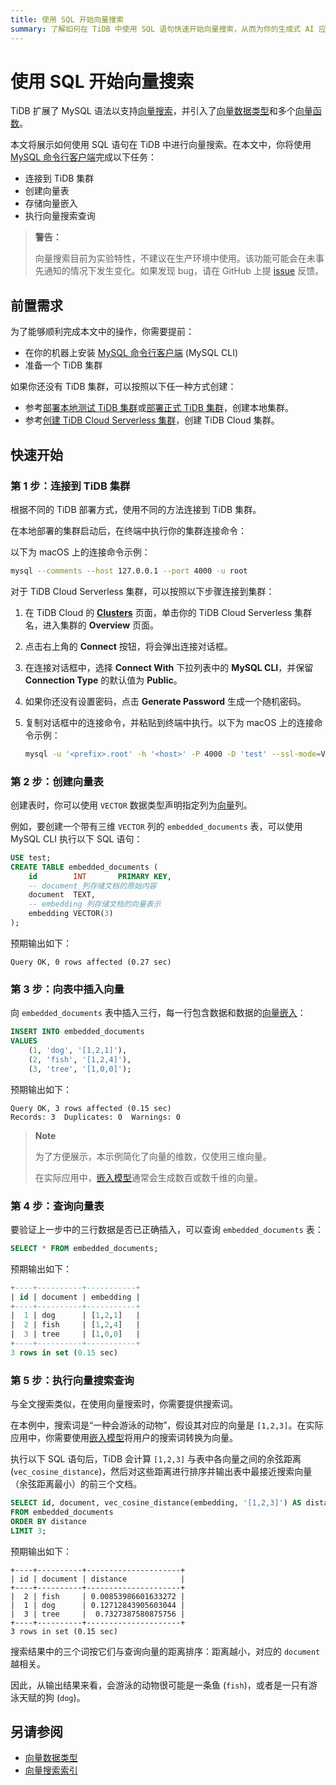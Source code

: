 ```yaml
---
title: 使用 SQL 开始向量搜索
summary: 了解如何在 TiDB 中使用 SQL 语句快速开始向量搜索，从而为你的生成式 AI 应用提供支持。
---
```


# 使用 SQL 开始向量搜索

TiDB 扩展了 MySQL 语法以支持[向量搜索](/vector-search/vector-search-overview.md)，并引入了[向量数据类型](/vector-search/vector-search-data-types.md)和多个[向量函数](/vector-search/vector-search-functions-and-operators.md)。

本文将展示如何使用 SQL 语句在 TiDB 中进行向量搜索。在本文中，你将使用 [MySQL 命令行客户端](https://dev.mysql.com/doc/refman/8.4/en/mysql.html)完成以下任务：

- 连接到 TiDB 集群
- 创建向量表
- 存储向量嵌入
- 执行向量搜索查询

> **警告：**
>
> 向量搜索目前为实验特性，不建议在生产环境中使用。该功能可能会在未事先通知的情况下发生变化。如果发现 bug，请在 GitHub 上提 [issue](https://github.com/pingcap/tidb/issues) 反馈。

## 前置需求

为了能够顺利完成本文中的操作，你需要提前：

- 在你的机器上安装 [MySQL 命令行客户端](https://dev.mysql.com/doc/refman/8.4/en/mysql.html) (MySQL CLI)
- 准备一个 TiDB 集群

如果你还没有 TiDB 集群，可以按照以下任一种方式创建：

- 参考[部署本地测试 TiDB 集群](/quick-start-with-tidb.md#部署本地测试集群)或[部署正式 TiDB 集群](/production-deployment-using-tiup.md)，创建本地集群。
- 参考[创建 TiDB Cloud Serverless 集群](/develop/dev-guide-build-cluster-in-cloud.md#第-1-步创建-tidb-cloud-serverless-集群)，创建 TiDB Cloud 集群。

## 快速开始

### 第 1 步：连接到 TiDB 集群

根据不同的 TiDB 部署方式，使用不同的方法连接到 TiDB 集群。

<SimpleTab>

<div label="本地部署 TiDB">

在本地部署的集群启动后，在终端中执行你的集群连接命令：

以下为 macOS 上的连接命令示例：

```bash
mysql --comments --host 127.0.0.1 --port 4000 -u root
```

</div>

<div label="TiDB Cloud Serverless">

对于 TiDB Cloud Serverless 集群，可以按照以下步骤连接到集群：

1. 在 TiDB Cloud 的 [**Clusters**](https://tidbcloud.com/console/clusters) 页面，单击你的 TiDB Cloud Serverless 集群名，进入集群的 **Overview** 页面。

2. 点击右上角的 **Connect** 按钮，将会弹出连接对话框。

3. 在连接对话框中，选择 **Connect With** 下拉列表中的 **MySQL CLI**，并保留 **Connection Type** 的默认值为 **Public**。

4. 如果你还没有设置密码，点击 **Generate Password** 生成一个随机密码。

5. 复制对话框中的连接命令，并粘贴到终端中执行。以下为 macOS 上的连接命令示例：

    ```bash
    mysql -u '<prefix>.root' -h '<host>' -P 4000 -D 'test' --ssl-mode=VERIFY_IDENTITY --ssl-ca=/etc/ssl/cert.pem -p'<password>'
    ```

</div>

</SimpleTab>

### 第 2 步：创建向量表

创建表时，你可以使用 `VECTOR` 数据类型声明指定列为[向量](/vector-search/vector-search-overview.md#向量嵌入)列。

例如，要创建一个带有三维 `VECTOR` 列的 `embedded_documents` 表，可以使用 MySQL CLI 执行以下 SQL 语句：

```sql
USE test;
CREATE TABLE embedded_documents (
    id        INT       PRIMARY KEY,
    -- document 列存储文档的原始内容
    document  TEXT,
    -- embedding 列存储文档的向量表示
    embedding VECTOR(3)
);
```

预期输出如下：

```text
Query OK, 0 rows affected (0.27 sec)
```

### 第 3 步：向表中插入向量

向 `embedded_documents` 表中插入三行，每一行包含数据和数据的[向量嵌入](/vector-search/vector-search-overview.md#向量嵌入)：

```sql
INSERT INTO embedded_documents
VALUES
    (1, 'dog', '[1,2,1]'),
    (2, 'fish', '[1,2,4]'),
    (3, 'tree', '[1,0,0]');
```

预期输出如下：

```
Query OK, 3 rows affected (0.15 sec)
Records: 3  Duplicates: 0  Warnings: 0
```

> **Note**
>
> 为了方便展示，本示例简化了向量的维数，仅使用三维向量。
>
> 在实际应用中，[嵌入模型](/vector-search/vector-search-overview.md#嵌入模型)通常会生成数百或数千维的向量。

### 第 4 步：查询向量表

要验证上一步中的三行数据是否已正确插入，可以查询 `embedded_documents` 表：

```sql
SELECT * FROM embedded_documents;
```

预期输出如下：

```sql
+----+----------+-----------+
| id | document | embedding |
+----+----------+-----------+
|  1 | dog      | [1,2,1]   |
|  2 | fish     | [1,2,4]   |
|  3 | tree     | [1,0,0]   |
+----+----------+-----------+
3 rows in set (0.15 sec)
```

### 第 5 步：执行向量搜索查询

与全文搜索类似，在使用向量搜索时，你需要提供搜索词。

在本例中，搜索词是“一种会游泳的动物”，假设其对应的向量是 `[1,2,3]`。在实际应用中，你需要使用[嵌入模型](/vector-search/vector-search-overview.md#嵌入模型)将用户的搜索词转换为向量。

执行以下 SQL 语句后，TiDB 会计算 `[1,2,3]` 与表中各向量之间的余弦距离 (`vec_cosine_distance`)，然后对这些距离进行排序并输出表中最接近搜索向量（余弦距离最小）的前三个文档。

```sql
SELECT id, document, vec_cosine_distance(embedding, '[1,2,3]') AS distance
FROM embedded_documents
ORDER BY distance
LIMIT 3;
```

预期输出如下：

```plain
+----+----------+---------------------+
| id | document | distance            |
+----+----------+---------------------+
|  2 | fish     | 0.00853986601633272 |
|  1 | dog      | 0.12712843905603044 |
|  3 | tree     |  0.7327387580875756 |
+----+----------+---------------------+
3 rows in set (0.15 sec)
```

搜索结果中的三个词按它们与查询向量的距离排序：距离越小，对应的 `document` 越相关。

因此，从输出结果来看，会游泳的动物很可能是一条鱼 (`fish`)，或者是一只有游泳天赋的狗 (`dog`)。

## 另请参阅

- [向量数据类型](/vector-search/vector-search-data-types.md)
- [向量搜索索引](/vector-search/vector-search-index.md)
